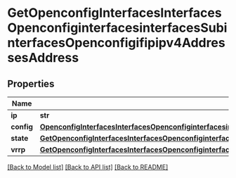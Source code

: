 # GetOpenconfigInterfacesInterfacesOpenconfiginterfacesinterfacesSubinterfacesOpenconfigifipipv4AddressesAddress

## Properties
Name | Type | Description | Notes
------------ | ------------- | ------------- | -------------
**ip** | **str** |  | 
**config** | [**OpenconfigInterfacesInterfacesOpenconfiginterfacesinterfacesSubinterfacesOpenconfigifipipv4AddressesConfig**](OpenconfigInterfacesInterfacesOpenconfiginterfacesinterfacesSubinterfacesOpenconfigifipipv4AddressesConfig.md) |  | [optional] 
**state** | [**GetOpenconfigInterfacesInterfacesOpenconfiginterfacesinterfacesSubinterfacesOpenconfigifipipv4AddressesState**](GetOpenconfigInterfacesInterfacesOpenconfiginterfacesinterfacesSubinterfacesOpenconfigifipipv4AddressesState.md) |  | [optional] 
**vrrp** | [**GetOpenconfigInterfacesInterfacesOpenconfiginterfacesinterfacesSubinterfacesOpenconfigifipipv4AddressesVrrp**](GetOpenconfigInterfacesInterfacesOpenconfiginterfacesinterfacesSubinterfacesOpenconfigifipipv4AddressesVrrp.md) |  | [optional] 

[[Back to Model list]](../README.md#documentation-for-models) [[Back to API list]](../README.md#documentation-for-api-endpoints) [[Back to README]](../README.md)


